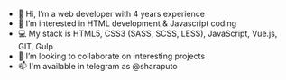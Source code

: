 - 👋 Hi, I’m a web developer with 4 years experience
- 👀 I’m interested in HTML development & Javascript coding
- 💻 My stack is HTML5, CSS3 (SASS, SCSS, LESS), JavaScript, Vue.js, GIT, Gulp
- 💞️ I’m looking to collaborate on interesting projects
- 📫 I'm available in telegram as @sharaputo

<!---
sharaputo/sharaputo is a ✨ special ✨ repository because its `README.md` (this file) appears on your GitHub profile.
You can click the Preview link to take a look at your changes.
--->
